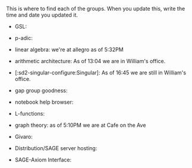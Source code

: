This is where to find each of the groups. When you update this, write the time and date you updated it.


 * GSL:

 * p-adic:

 * linear algebra: we're at allegro as of 5:32PM

 * arithmetic architecture: As of 13:04 we are in William's office.

 * [:sd2-singular-configure:Singular]: As of 16:45 we are still in William's office.

 * gap group goodness:

 * notebook help browser:

 * L-functions:

 * graph theory: as of 5:10PM we are at Cafe on the Ave

 * Givaro:

 * Distribution/SAGE server hosting:

 * SAGE-Axiom Interface:
